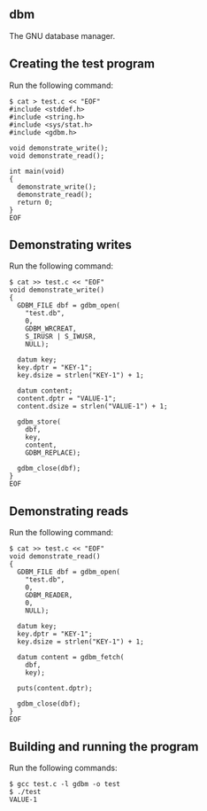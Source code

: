 dbm
---
The GNU database manager.

Creating the test program
-------------------------
Run the following command:

    $ cat > test.c << "EOF"
    #include <stddef.h>
    #include <string.h>
    #include <sys/stat.h>
    #include <gdbm.h>

    void demonstrate_write();
    void demonstrate_read();

    int main(void)
    {
      demonstrate_write();
      demonstrate_read();
      return 0;
    }
    EOF

Demonstrating writes
--------------------
Run the following command:

    $ cat >> test.c << "EOF"
    void demonstrate_write()
    {
      GDBM_FILE dbf = gdbm_open(
        "test.db",
        0,
        GDBM_WRCREAT,
        S_IRUSR | S_IWUSR,
        NULL);

      datum key;
      key.dptr = "KEY-1";
      key.dsize = strlen("KEY-1") + 1;

      datum content;
      content.dptr = "VALUE-1";
      content.dsize = strlen("VALUE-1") + 1;

      gdbm_store(
        dbf,
        key,
        content,
        GDBM_REPLACE);

      gdbm_close(dbf);
    }
    EOF

Demonstrating reads
-------------------
Run the following command:

    $ cat >> test.c << "EOF"
    void demonstrate_read()
    {
      GDBM_FILE dbf = gdbm_open(
        "test.db",
        0,
        GDBM_READER,
        0,
        NULL);

      datum key;
      key.dptr = "KEY-1";
      key.dsize = strlen("KEY-1") + 1;

      datum content = gdbm_fetch(
        dbf,
        key);

      puts(content.dptr);

      gdbm_close(dbf);
    }
    EOF

Building and running the program
--------------------------------
Run the following commands:

    $ gcc test.c -l gdbm -o test
    $ ./test
    VALUE-1

